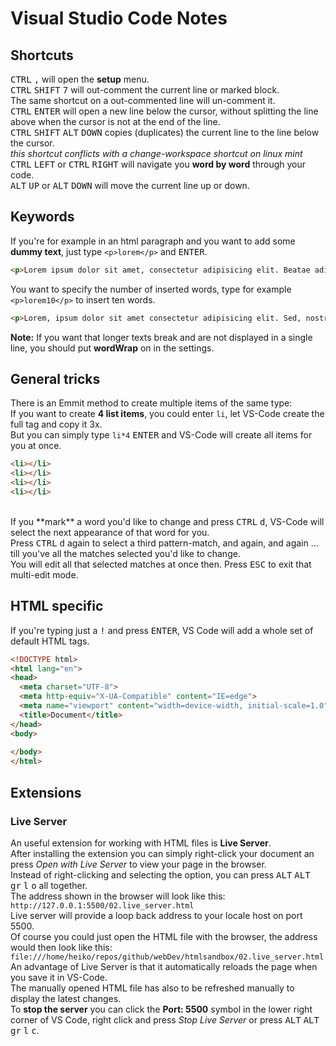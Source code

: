 # Visual Studio Code Notes

## Shortcuts
<kbd>CTRL</kbd> <kbd>,</kbd> will open the **setup** menu. <br>
<kbd>CTRL</kbd> <kbd>SHIFT</kbd> <kbd>7</kbd> will out-comment the current line or marked block. <br>
The same shortcut on a out-commented line will un-comment it. <br>
<kbd>CTRL</kbd> <kbd>ENTER</kbd> will open a new line below the cursor, without splitting the line above when the cursor is not at the end of the line. <br>
<kbd>CTRL</kbd> <kbd>SHIFT</kbd> <kbd>ALT</kbd> <kbd>DOWN</kbd> copies (duplicates) the current line to the line below the cursor. <br>
*this shortcut conflicts with a change-workspace shortcut on linux mint* <br>
<kbd>CTRL</kbd> <kbd>LEFT</kbd> or <kbd>CTRL</kbd> <kbd>RIGHT</kbd> will navigate you **word by word** through your code. <br>
<kbd>ALT</kbd> <kbd>UP</kbd> or <kbd>ALT</kbd> <kbd>DOWN</kbd> will move the current line up or down. <br>

## Keywords
If you're for example in an html paragraph and you want to add some **dummy text**, just type `<p>lorem</p>` and <kbd>ENTER</kbd>. <br>

```html
<p>Lorem ipsum dolor sit amet, consectetur adipisicing elit. Beatae adipisci nemo ipsa, molestiae soluta sed repudiandae temporibus ipsum, cumque ducimus sit quas placeat optio. Exercitationem illo blanditiis iure accusamus deleniti.</p>
```

You want to specify the number of inserted words, type for example `<p>lorem10</p>` to insert ten words. <br>

```html
<p>Lorem, ipsum dolor sit amet consectetur adipisicing elit. Sed, nostrum.</p>
```

**Note:** If you want that longer texts break and are not displayed in a single line, you should put **wordWrap** on in the settings. <br>

## General tricks
There is an Emmit method to create multiple items of the same type: <br>
If you want to create **4 list items**, you could enter `li`, let VS-Code create the full tag and copy it 3x. <br>
But you can simply type `li*4` <kbd>ENTER</kbd> and VS-Code will create all items for you at once. <br>

```html
<li></li>
<li></li>
<li></li>
<li></li>
```

<br>
If you **mark** a word you'd like to change and press <kbd>CTRL</kbd> <kbd>d</kbd>, VS-Code will select the next appearance of that word for you. <br>
Press <kbd>CTRL</kbd> <kbd>d</kbd> again to select a third pattern-match, and again, and again … till you've all the matches selected you'd like to change. <br>
You will edit all that selected matches at once then. Press <kbd>ESC</kbd> to exit that multi-edit mode. <br>

## HTML specific
If you're typing just a <kbd>!</kbd> and press <kbd>ENTER</kbd>, VS Code will add a whole set of default HTML tags. <br>

```html
<!DOCTYPE html>
<html lang="en">
<head>
  <meta charset="UTF-8">
  <meta http-equiv="X-UA-Compatible" content="IE=edge">
  <meta name="viewport" content="width=device-width, initial-scale=1.0">
  <title>Document</title>
</head>
<body>
  
</body>
</html>
```

## Extensions
### Live Server
An useful extension for working with HTML files is **Live Server**. <br>
After installing the extension you can simply right-click your document an press *Open with Live Server* to view your page in the browser. <br>
Instead of right-clicking and selecting the option, you can press <kbd>ALT</kbd> <kbd>ALT gr</kbd> <kbd>l</kbd> <kbd>o</kbd> all together. <br>
The address shown in the browser will look like this: `http://127.0.0.1:5500/02.live_server.html` <br>
Live server will provide a loop back address to your locale host on port 5500. <br>
Of course you could just open the HTML file with the browser, the address would then look like this: <br>
`file:///home/heiko/repos/github/webDev/htmlsandbox/02.live_server.html` <br>
An advantage of Live Server is that it automatically reloads the page when you save it in VS-Code. <br>
The manually opened HTML file has also to be refreshed manually to display the latest changes. <br> 
To **stop the server** you can click the **Port: 5500** symbol in the lower right corner of VS Code, right click and press *Stop Live Server* or press <kbd>ALT</kbd> <kbd>ALT      gr</kbd> <kbd>l</kbd> <kbd>c</kbd>. <br>



